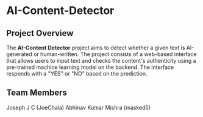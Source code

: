 # AI-Content-Detector
## Project Overview

The **AI-Content Detector** project aims to detect whether a given text is AI-generated or human-written. The project consists of a web-based interface that allows users to input text and checks the content's authenticity using a pre-trained machine learning model on the backend. The interface responds with a "YES" or "NO" based on the prediction.

## Team Members
Joseph J C (JoeChala)
Abhinav Kumar Mishra (masked5)
